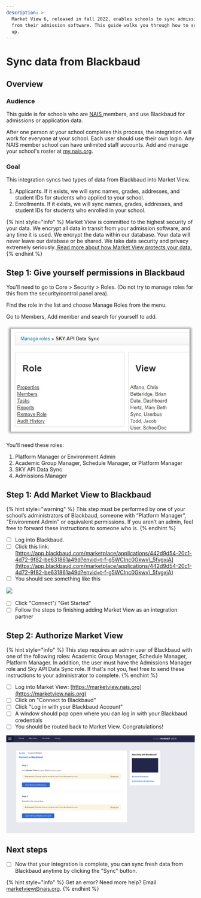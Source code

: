 ```yaml
---
description: >-
  Market View 6, released in fall 2022, enables schools to sync admissions data
  from their admission software. This guide walks you through how to set this
  up.
---
```


# Sync data from Blackbaud

## Overview <a href="#step-1-add-market-view-to-veracross" id="step-1-add-market-view-to-veracross"></a>

### Audience <a href="#step-1-add-market-view-to-veracross" id="step-1-add-market-view-to-veracross"></a>

This guide is for schools who are [NAIS ](https://www.nais.org)members, and use Blackbaud for admissions or application data.&#x20;

After one person at your school completes this process, the integration will work for everyone at your school. Each user should use their own login. Any NAIS member school can have unlimited staff accounts. Add and manage your school's roster at [my.nais.org](https://my.nais.org).

### Goal <a href="#step-1-add-market-view-to-veracross" id="step-1-add-market-view-to-veracross"></a>

This integration syncs two types of data from Blackbaud into Market View.

1. Applicants. If it exists, we will sync names, grades, addresses, and student IDs for students who applied to your school.
2. Enrollments. If it exists, we will sync names, grades, addresses, and student IDs for students who enrolled in your school.

{% hint style="info" %}
Market View is committed to the highest security of your data. We encrypt all data in transit from your admission software, and any time it is used. We encrypt the data within our database. Your data will never leave our database or be shared. We take data security and privacy extremely seriously.[ Read more about how Market View protects your data. ](../../data-privacy.md)
{% endhint %}

## Step 1: Give yourself permissions in Blackbaud

You'll need to go to Core > Security > Roles. (Do not try to manage roles for this from the security/control panel area).

Find the role in the list and choose Manage Roles from the menu.

Go to Members, Add member and search for yourself to add.

![](<../../../.gitbook/assets/image (37).png>)



You'll need these roles:

1. Platform Manager or Environment Admin
2. Academic Group Manager, Schedule Manager, or Platform Manager
3. SKY API Data Sync
4. Admissions Manager

## Step 1: Add Market View to Blackbaud <a href="#step-1-add-market-view-to-veracross" id="step-1-add-market-view-to-veracross"></a>

{% hint style="warning" %}
This step must be performed by one of your school’s administrators of Blackbaud, someone with “Platform Manager”, "Environment Admin" or equivalent permissions. If you aren’t an admin, feel free to forward these instructions to someone who is.
{% endhint %}

* [ ] Log into Blackbaud.
* [ ] Click this link: [https://app.blackbaud.com/marketplace/applications/442d9d54-20c1-4d72-9f82-be631861a49d?envid=t-f-g5WCInc0Gkwv\_5fvgxjA](https://app.blackbaud.com/marketplace/applications/442d9d54-20c1-4d72-9f82-be631861a49d?envid=t-f-g5WCInc0Gkwv\_5fvgxjA)
* [ ] You should see something like this

![](../../../.gitbook/assets/Fullscreen\_8\_17\_22\_\_3\_21\_PM.png)

* [ ] Click "Connect"/ "Get Started"
* [ ] Follow the steps to finishing adding Market View as an integration partner

## Step 2: Authorize Market View <a href="#step-2" id="step-2"></a>

{% hint style="info" %}
This step requires an admin user of Blackbaud with one of the following roles: Academic Group Manager, Schedule Manager, Platform Manager. In addition, the user must have the Admissions Manager role and Sky API Data Sync role. If that's not you, feel free to send these instructions to your administrator to complete.&#x20;
{% endhint %}

* [ ] Log into Market View: [https://marketview.nais.org](https://marketview.nais.org)
* [ ] Click on "Connect to Blackbaud"
* [ ] Click "Log in with your Blackbaud Account"
* [ ] A window should pop open where you can log in with your Blackbaud credentials
* [ ] You should be routed back to Market View. Congratulations!

![](<../../../.gitbook/assets/image (5).png>)

## Next steps

* [ ] Now that your integration is complete, you can sync fresh data from Blackbaud anytime by clicking the "Sync" button.

{% hint style="info" %}
Get an error? Need more help? Email marketview@nais.org.
{% endhint %}
